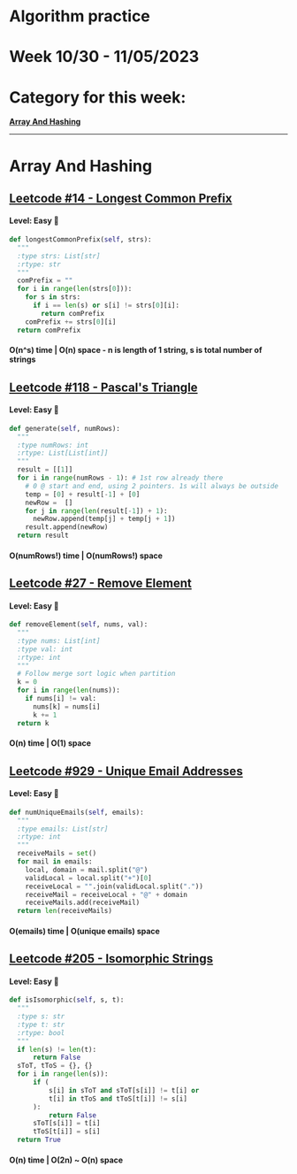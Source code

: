 # Algorithm practice

# Week 10/30 - 11/05/2023

# Category for this week:
**[Array And Hashing](#array-and-hashing)**<br>

---

# Array And Hashing

## [Leetcode #14 - Longest Common Prefix](https://leetcode.com/problems/longest-common-prefix/)

#### Level: Easy 📗

```python
def longestCommonPrefix(self, strs):
  """
  :type strs: List[str]
  :rtype: str
  """
  comPrefix = ""
  for i in range(len(strs[0])):
    for s in strs:
      if i == len(s) or s[i] != strs[0][i]:
        return comPrefix
    comPrefix += strs[0][i]
  return comPrefix
```

#### O(n^s) time | O(n) space - n is length of 1 string, s is total number of strings

## [Leetcode #118 - Pascal's Triangle](https://leetcode.com/problems/pascals-triangle/)

#### Level: Easy 📗

```python
def generate(self, numRows):
  """
  :type numRows: int
  :rtype: List[List[int]]
  """
  result = [[1]]
  for i in range(numRows - 1): # 1st row already there
    # 0 @ start and end, using 2 pointers. 1s will always be outside
    temp = [0] + result[-1] + [0] 
    newRow =  []
    for j in range(len(result[-1]) + 1):
      newRow.append(temp[j] + temp[j + 1])
    result.append(newRow)
  return result
```

#### O(numRows!) time | O(numRows!) space

## [Leetcode #27 - Remove Element](https://leetcode.com/problems/remove-element/)

#### Level: Easy 📗

```python
def removeElement(self, nums, val):
  """
  :type nums: List[int]
  :type val: int
  :rtype: int
  """
  # Follow merge sort logic when partition
  k = 0
  for i in range(len(nums)):
    if nums[i] != val:
      nums[k] = nums[i]
      k += 1
  return k
```

#### O(n) time | O(1) space

## [Leetcode #929 - Unique Email Addresses](https://leetcode.com/problems/unique-email-addresses/)

#### Level: Easy 📗

```python
def numUniqueEmails(self, emails):
  """
  :type emails: List[str]
  :rtype: int
  """
  receiveMails = set()
  for mail in emails:
    local, domain = mail.split("@")
    validLocal = local.split("+")[0]
    receiveLocal = "".join(validLocal.split("."))
    receiveMail = receiveLocal + "@" + domain
    receiveMails.add(receiveMail)
  return len(receiveMails)
```

#### O(emails) time | O(unique emails) space

## [Leetcode #205 - Isomorphic Strings](https://leetcode.com/problems/isomorphic-strings/)

#### Level: Easy 📗

```python
def isIsomorphic(self, s, t):
  """
  :type s: str
  :type t: str
  :rtype: bool
  """
  if len(s) != len(t):
      return False
  sToT, tToS = {}, {}
  for i in range(len(s)):
      if (
          s[i] in sToT and sToT[s[i]] != t[i] or
          t[i] in tToS and tToS[t[i]] != s[i]
      ):
          return False
      sToT[s[i]] = t[i]
      tToS[t[i]] = s[i]
  return True
```

#### O(n) time | O(2n) ~ O(n) space
